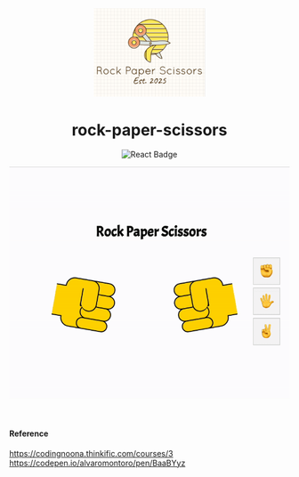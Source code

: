 
<div align="center">
  <img src="./img/logo.png" width="200px"/>
</div>

<h1 align="center">rock-paper-scissors</h1>


<div align="center">
  <img src="https://img.shields.io/badge/React-20232A?style=for-the-badge&logo=react&logoColor=61DAFB" alt="React Badge"/>
</div>



![화면](./img/rcp.gif)


<br/>

#### Reference
https://codingnoona.thinkific.com/courses/3
https://codepen.io/alvaromontoro/pen/BaaBYyz
